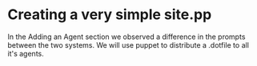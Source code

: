 # Creating a very simple site.pp

In the Adding an Agent section we observed a difference in the prompts between the two systems. We will use puppet to distribute a .dotfile to all it's agents.



